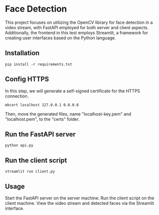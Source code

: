 # Face Detection

This project focuses on utilizing the OpenCV library for face detection in a video stream, with FastAPI employed for both server and client aspects. Additionally, the frontend in this test employs Streamlit, a framework for creating user interfaces based on the Python language.


## Installation

```
pip install -r requirements.txt
```

## Config HTTPS
In this step, we will generate a self-signed certificate for the HTTPS connection.
```
mkcert localhost 127.0.0.1 0.0.0.0
```
Then, move the generated files, name "localhost-key.pem" and "localhost.pem", to the "certs" folder.

## Run the FastAPI server
```
python api.py
```

## Run the client script
```
streamlit run client.py
```

## Usage
Start the FastAPI server on the server machine.
Run the client script on the client machine.
View the video stream and detected faces via the Streamlit interface.
